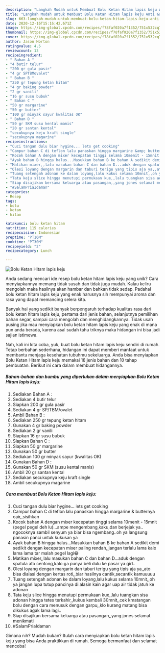 ```yaml
---
description: "Langkah Mudah untuk Membuat Bolu Ketan Hitam lapis keju Anti Gagal"
title: "Langkah Mudah untuk Membuat Bolu Ketan Hitam lapis keju Anti Gagal"
slug: 663-langkah-mudah-untuk-membuat-bolu-ketan-hitam-lapis-keju-anti-gagal
date: 2020-12-16T15:16:42.671Z
image: https://img-global.cpcdn.com/recipes/f78faf020a7f1352/751x532cq70/bolu-ketan-hitam-lapis-keju-foto-resep-utama.jpg
thumbnail: https://img-global.cpcdn.com/recipes/f78faf020a7f1352/751x532cq70/bolu-ketan-hitam-lapis-keju-foto-resep-utama.jpg
cover: https://img-global.cpcdn.com/recipes/f78faf020a7f1352/751x532cq70/bolu-ketan-hitam-lapis-keju-foto-resep-utama.jpg
author: Jason Horton
ratingvalue: 4.5
reviewcount: 13
recipeingredient:
- " Bahan A "
- "4 butir telur"
- "200 gr gula pasir"
- "4 gr SPTBMovalet"
- " Bahan B "
- "250 gr tepung ketan hitam"
- "4 gr baking powder"
- "2 gr vanili"
- "16 gr susu bubuk"
- " Bahan C "
- "50 gr margarine"
- "50 gr butter"
- "100 gr minyak sayur kwalitas OK"
- " Bahan D "
- "50 gr SKM susu kental manis"
- "20 gr santan kental"
- "secukupnya keju kraft single"
- "secukupnya magarine"
recipeinstructions:
- "Cuci tangan dulu biar hygine... lets get cooking"
- "Campur bahan C di teflon lalu panaskan hingga margarine &amp; butternya cair,,sisihkan"
- "Kocok bahan A dengan mixer kecepatan tinggi selama 10menit - 15mnit (pegel pegel deh lu)...ampe mengembang,kaku,dan berjejak ya.. ngocoknya sambil senyum ya biar bisa ngembang..oh ya langsung panasin panci untuk kukusan ya"
- "Ayak bahan B hingga halus...Masukkan bahan B ke bahan A sedikit demi sedikit dengan kecepatan mixer paling rendah,,jangan terlalu lama kalo lama lama tar malah pegel lagi😁"
- "Matikan mixer,,lalu masukan bahan C dan bahan D...aduk dengan spatula ato centong,kalo ga punya beli dulu ke pasar ya girl.."
- "Olesi loyang dengan margarin dan taburi terigu yang tipis aja ya,,ato bisa dialasi dengan kertas roti,,biar hasilnya cantik,secantik kamuuuuu"
- "Tuang setengah adonan ke dalam loyang,lalu kukus selama 10mnit,,oh ya jangan lupa tutup pancinya di alasin kain agar uap air tidak jatuh ke adonan"
- "Tata keju slice hingga menutupi permukaan kue,,lalu tuangkan sisa adonan hingga tetes terkahir,,kukus kembali 30mnit,,cek kmatangan bolu dengan cara menusuk dengan garpu,,klo kurang matang bisa dikukus agak lama lagi.."
- "Siap disajikan bersama keluarga atau pasangan,,yang jones selamat menikmati"
- "#SalamPriaIdaman"
categories:
- Resep
tags:
- bolu
- ketan
- hitam

katakunci: bolu ketan hitam 
nutrition: 115 calories
recipecuisine: Indonesian
preptime: "PT16M"
cooktime: "PT30M"
recipeyield: "2"
recipecategory: Lunch

---
```



![Bolu Ketan Hitam lapis keju](https://img-global.cpcdn.com/recipes/f78faf020a7f1352/751x532cq70/bolu-ketan-hitam-lapis-keju-foto-resep-utama.jpg)

Anda sedang mencari ide resep bolu ketan hitam lapis keju yang unik? Cara menyiapkannya memang tidak susah dan tidak juga mudah. Kalau keliru mengolah maka hasilnya akan hambar dan bahkan tidak sedap. Padahal bolu ketan hitam lapis keju yang enak harusnya sih mempunyai aroma dan rasa yang dapat memancing selera kita.

Banyak hal yang sedikit banyak berpengaruh terhadap kualitas rasa dari bolu ketan hitam lapis keju, pertama dari jenis bahan, selanjutnya pemilihan bahan segar, sampai cara mengolah dan menghidangkannya. Tidak usah pusing jika mau menyiapkan bolu ketan hitam lapis keju yang enak di mana pun anda berada, karena asal sudah tahu triknya maka hidangan ini bisa jadi sajian istimewa.




Nah, kali ini kita coba, yuk, buat bolu ketan hitam lapis keju sendiri di rumah. Tetap berbahan sederhana, hidangan ini dapat memberi manfaat untuk membantu menjaga kesehatan tubuhmu sekeluarga. Anda bisa menyiapkan Bolu Ketan Hitam lapis keju memakai 18 jenis bahan dan 10 tahap pembuatan. Berikut ini cara dalam membuat hidangannya.

<!--inarticleads1-->

##### Bahan-bahan dan bumbu yang diperlukan dalam menyiapkan Bolu Ketan Hitam lapis keju:

1. Sediakan  Bahan A :
1. Sediakan 4 butir telur
1. Siapkan 200 gr gula pasir
1. Sediakan 4 gr SP/TBM/ovalet
1. Ambil  Bahan B :
1. Sediakan 250 gr tepung ketan hitam
1. Gunakan 4 gr baking powder
1. Sediakan 2 gr vanili
1. Siapkan 16 gr susu bubuk
1. Siapkan  Bahan C :
1. Siapkan 50 gr margarine
1. Gunakan 50 gr butter
1. Sediakan 100 gr minyak sayur (kwalitas OK)
1. Gunakan  Bahan D :
1. Gunakan 50 gr SKM (susu kental manis)
1. Ambil 20 gr santan kental
1. Sediakan secukupnya keju kraft single
1. Ambil secukupnya magarine




<!--inarticleads2-->

##### Cara membuat Bolu Ketan Hitam lapis keju:

1. Cuci tangan dulu biar hygine... lets get cooking
1. Campur bahan C di teflon lalu panaskan hingga margarine &amp; butternya cair,,sisihkan
1. Kocok bahan A dengan mixer kecepatan tinggi selama 10menit - 15mnit (pegel pegel deh lu)...ampe mengembang,kaku,dan berjejak ya.. ngocoknya sambil senyum ya biar bisa ngembang..oh ya langsung panasin panci untuk kukusan ya
1. Ayak bahan B hingga halus...Masukkan bahan B ke bahan A sedikit demi sedikit dengan kecepatan mixer paling rendah,,jangan terlalu lama kalo lama lama tar malah pegel lagi😁
1. Matikan mixer,,lalu masukan bahan C dan bahan D...aduk dengan spatula ato centong,kalo ga punya beli dulu ke pasar ya girl..
1. Olesi loyang dengan margarin dan taburi terigu yang tipis aja ya,,ato bisa dialasi dengan kertas roti,,biar hasilnya cantik,secantik kamuuuuu
1. Tuang setengah adonan ke dalam loyang,lalu kukus selama 10mnit,,oh ya jangan lupa tutup pancinya di alasin kain agar uap air tidak jatuh ke adonan
1. Tata keju slice hingga menutupi permukaan kue,,lalu tuangkan sisa adonan hingga tetes terkahir,,kukus kembali 30mnit,,cek kmatangan bolu dengan cara menusuk dengan garpu,,klo kurang matang bisa dikukus agak lama lagi..
1. Siap disajikan bersama keluarga atau pasangan,,yang jones selamat menikmati
1. #SalamPriaIdaman




Gimana nih? Mudah bukan? Itulah cara menyiapkan bolu ketan hitam lapis keju yang bisa Anda praktikkan di rumah. Semoga bermanfaat dan selamat mencoba!
